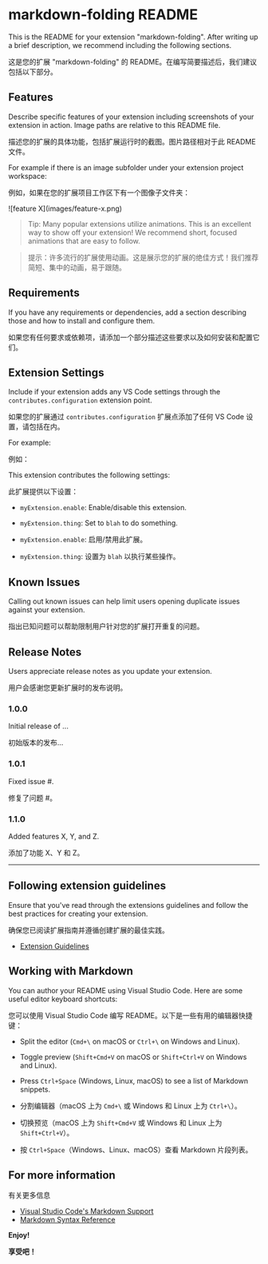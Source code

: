 # markdown-folding README

This is the README for your extension "markdown-folding". After writing up a brief description, we recommend including the following sections.

这是您的扩展 "markdown-folding" 的 README。在编写简要描述后，我们建议包括以下部分。

## Features

Describe specific features of your extension including screenshots of your extension in action. Image paths are relative to this README file.

描述您的扩展的具体功能，包括扩展运行时的截图。图片路径相对于此 README 文件。

For example if there is an image subfolder under your extension project workspace:

例如，如果在您的扩展项目工作区下有一个图像子文件夹：

\!\[feature X\]\(images/feature-x.png\)

> Tip: Many popular extensions utilize animations. This is an excellent way to show off your extension! We recommend short, focused animations that are easy to follow.

> 提示：许多流行的扩展使用动画。这是展示您的扩展的绝佳方式！我们推荐简短、集中的动画，易于跟随。

## Requirements

If you have any requirements or dependencies, add a section describing those and how to install and configure them.

如果您有任何要求或依赖项，请添加一个部分描述这些要求以及如何安装和配置它们。

## Extension Settings

Include if your extension adds any VS Code settings through the `contributes.configuration` extension point.

如果您的扩展通过 `contributes.configuration` 扩展点添加了任何 VS Code 设置，请包括在内。

For example:

例如：

This extension contributes the following settings:

此扩展提供以下设置：

* `myExtension.enable`: Enable/disable this extension.
* `myExtension.thing`: Set to `blah` to do something.

* `myExtension.enable`: 启用/禁用此扩展。
* `myExtension.thing`: 设置为 `blah` 以执行某些操作。

## Known Issues

Calling out known issues can help limit users opening duplicate issues against your extension.

指出已知问题可以帮助限制用户针对您的扩展打开重复的问题。

## Release Notes

Users appreciate release notes as you update your extension.

用户会感谢您更新扩展时的发布说明。

### 1.0.0

Initial release of ...

初始版本的发布...

### 1.0.1

Fixed issue #.

修复了问题 #。

### 1.1.0

Added features X, Y, and Z.

添加了功能 X、Y 和 Z。

---

## Following extension guidelines

Ensure that you've read through the extensions guidelines and follow the best practices for creating your extension.

确保您已阅读扩展指南并遵循创建扩展的最佳实践。

* [Extension Guidelines](https://code.visualstudio.com/api/references/extension-guidelines)

## Working with Markdown

You can author your README using Visual Studio Code. Here are some useful editor keyboard shortcuts:

您可以使用 Visual Studio Code 编写 README。以下是一些有用的编辑器快捷键：

* Split the editor (`Cmd+\` on macOS or `Ctrl+\` on Windows and Linux).
* Toggle preview (`Shift+Cmd+V` on macOS or `Shift+Ctrl+V` on Windows and Linux).
* Press `Ctrl+Space` (Windows, Linux, macOS) to see a list of Markdown snippets.

* 分割编辑器（macOS 上为 `Cmd+\` 或 Windows 和 Linux 上为 `Ctrl+\`）。
* 切换预览（macOS 上为 `Shift+Cmd+V` 或 Windows 和 Linux 上为 `Shift+Ctrl+V`）。
* 按 `Ctrl+Space`（Windows、Linux、macOS）查看 Markdown 片段列表。

## For more information

有关更多信息

* [Visual Studio Code's Markdown Support](http://code.visualstudio.com/docs/languages/markdown)
* [Markdown Syntax Reference](https://help.github.com/articles/markdown-basics/)

**Enjoy!**

**享受吧！**